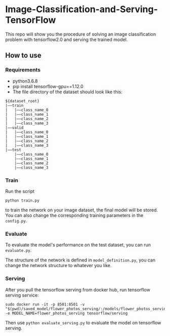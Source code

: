 # Image-Classification-and-Serving-TensorFlow
This repo will show you the procedure of solving an image classification problem with tensorflow2.0 and serving the trained model.

## How to use

### Requirements
+ python3.6.8
+ pip install tensorflow-gpu==1.12.0
+ The file directory of the dataset should look like this: 
```
${dataset_root}
|——train
|   |——class_name_0
|   |——class_name_1
|   |——class_name_2
|   |——class_name_3
|——valid
|   |——class_name_0
|   |——class_name_1
|   |——class_name_2
|   |——class_name_3
|——test
    |——class_name_0
    |——class_name_1
    |——class_name_2
    |——class_name_3
```

### Train
Run the script
```
python train.py
```
to train the network on your image dataset, the final model will be stored. You can also change the corresponding training parameters in the `config.py`.<br/>

### Evaluate
To evaluate the model's performance on the test dataset, you can run `evaluate.py`.<br/>

The structure of the network is defined in `model_definition.py`, you can change the network structure to whatever you like.

### Serving
After you pull the tensorflow serving from docker hub, run tensorflow serving service:
```
sudo docker run -it -p 8501:8501 -v "$(pwd)/saved_model/flower_photos_serving/:/models/flower_photos_serving" -e MODEL_NAME=flower_photos_serving tensorflow/serving
```
Then use ```python evaluate_serving.py``` to evaluate the model on tensorflow serving.
